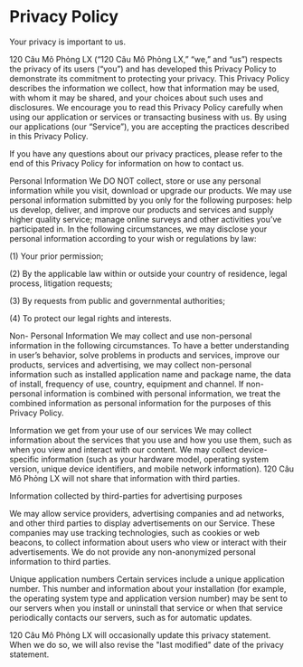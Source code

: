 <h1>Privacy Policy</h1>

Your privacy is important to us.

120 Câu Mô Phỏng LX (“120 Câu Mô Phỏng LX,” “we,” and “us”) respects the privacy of its users (“you”) and has developed this Privacy Policy to demonstrate its commitment to protecting your privacy. This Privacy Policy describes the information we collect, how that information may be used, with whom it may be shared, and your choices about such uses and disclosures. We encourage you to read this Privacy Policy carefully when using our application or services or transacting business with us. By using our applications (our “Service”), you are accepting the practices described in this Privacy Policy.

If you have any questions about our privacy practices, please refer to the end of this Privacy Policy for information on how to contact us.

Personal Information 
We DO NOT collect, store or use any personal information while you visit, download or upgrade our products. 
We may use personal information submitted by you only for the following purposes: help us develop, deliver, and improve our products and services and supply higher quality service; manage online surveys and other activities you’ve participated in. 
In the following circumstances, we may disclose your personal information according to your wish or regulations by law:

  (1) Your prior permission;

  (2) By the applicable law within or outside your country of residence, legal process, litigation requests;

  (3) By requests from public and governmental authorities;

  (4) To protect our legal rights and interests. 

Non- Personal Information 
We may collect and use non-personal information in the following circumstances. To have a better understanding in user’s behavior, solve problems in products and services, improve our products, services and advertising, we may collect non-personal information such as installed application name and package name, the data of install, frequency of use, country, equipment and channel. 
If non-personal information is combined with personal information, we treat the combined information as personal information for the purposes of this Privacy Policy.

Information we get from your use of our services 
We may collect information about the services that you use and how you use them, such as when you view and interact with our content. We may collect device-specific information (such as your hardware model, operating system version, unique device identifiers, and mobile network information). 120 Câu Mô Phỏng LX will not share that information with third parties. 

Information collected by third-parties for advertising purposes

We may allow service providers, advertising companies and ad networks, and other third parties to display advertisements on our Service. These companies may use tracking technologies, such as cookies or web beacons, to collect information about users who view or interact with their advertisements. We do not provide any non-anonymized personal information to third parties.

Unique application numbers 
Certain services include a unique application number. This number and information about your installation (for example, the operating system type and application version number) may be sent to our servers when you install or uninstall that service or when that service periodically contacts our servers, such as for automatic updates. 

120 Câu Mô Phỏng LX will occasionally update this privacy statement. When we do so, we will also revise the "last modified" date of the privacy statement.

